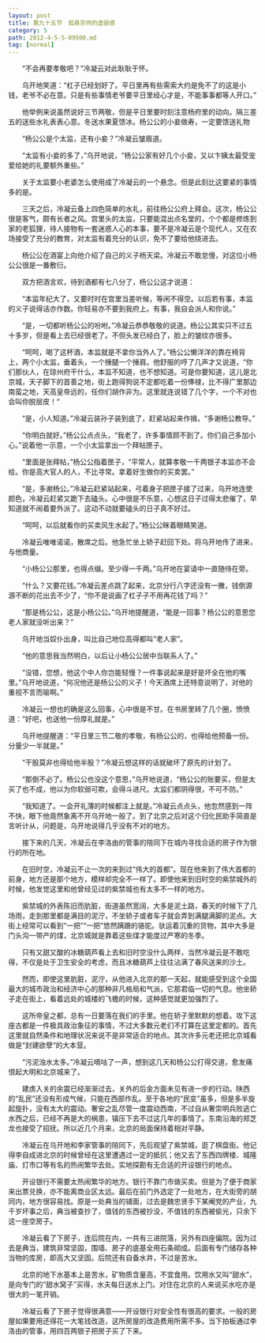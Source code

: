 ```yaml
---
layout: post
title: 第九十五节　孤悬京师的虚弱感
category: 5
path: 2012-4-5-5-09500.md
tag: [normal]
---
```


　　“不会再要孝敬吧？”冷凝云对此耿耿于怀。

　　乌开地笑道：“杠子已经划好了。平日里再有些需索大约是免不了的这是小钱，老爷不必在意。只是有些事情老爷要平日里经心才是，不能事事都等人开口。”

　　他举例来说虽然说好三节两敬，但是平日里要时刻注意杨府里的动向。隔三差五的送些水礼表表心意。冬送水果夏馈冰。杨公公的小妾做寿，一定要馈送礼物

　　“杨公公是个太监，还有小妾？”冷凝云皱眉道。

　　“太监有小妾的多了，”乌开地说，“杨公公家有好几个小妾，又以卞姨太最受宠爱给她的礼要额外重些。”

　　关于太监要小老婆怎么使用成了冷凝云的一个悬念。但是此刻比这要紧的事情多的是。

　　三天之后，冷凝云备上四色简单的水礼，前往杨公公府上拜会。这次，杨公公很是客气，颇有长者之风。宫里头的太监，只要能混出点名堂的，个个都是修炼到家的老狐狸，待人接物有一套迷惑人心的本事，要不是冷凝云是个现代人，又在农场接受了充分的教育，对太监有着充分的认识，免不了要给他绕进去。

　　杨公公在酒宴上向他介绍了自己的义子杨天梁。冷凝云不敢怠慢，对这位小杨公公很是一番敷衍。

　　双方把酒言欢，待到酒都有七八分了，杨公公这才说道：

　　“本监年纪大了，又要时时在宫里当差听候，等闲不得空。以后若有事，本监的义子说得话亦作数。你轻易亦不要到我府上。有事，我自会派人和你说。”

　　“是，一切都听杨公公的吩咐。”冷凝云恭恭敬敬的说道。杨公公其实只不过五十多岁，但是看上去已经很老了。不但头发已经白了，脸上的皱纹亦很多。

　　“呵呵，喝了这杯酒，本监就是不拿你当外人了。”杨公公懒洋洋的靠在椅背上，两个小太监，垂着头，一个捶腿一个捶肩。他舒服的哼了几声才又说道，“你们那伙人，在琼州府干什么，本监不知道，也不想知道。可是你要知道，这儿是北京城，天子脚下的首善之地，街上跑得狗说不定都吃着一份俸禄，比不得广里那边南蛮之地，天高皇帝远的，任你们胡作非为。这里就连说错了几个字，一个不对也会叫你脱层皮！“

　　“是，小人知道。”冷凝云装孙子装到底了，赶紧站起来作揖，“多谢杨公教导。”

　　“你明白就好。”杨公公点点头，“我老了，许多事情顾不到了。你们自己多加小心。”说着他一示意，一个小太监拿出一个拜帖匣子。

　　“里面是张拜帖，”杨公公指着匣子，“平常人，就算孝敬一千两银子本监亦不会给。你是高大官人的人，不比寻常。拿着好生做你的买卖罢。”

　　“是，多谢杨公。”冷凝云赶紧站起来，弓着身子把匣子接了过来，乌开地连使颜色，冷凝云赶紧又跪下去磕头。心中很是不乐意，心想这日子过得太悲催了，早知道就不闹着要外派了。这动不动就要磕头的日子真不好过。

　　“呵呵，以后就看你的买卖风生水起了。”杨公公眯着眼睛笑道。

　　冷凝云唯唯诺诺，散席之后。他急忙坐上轿子赶回下处。将乌开地传了进来，与他商量。

　　“小杨公公那里，也得点缀。至少得一千两。”乌开地在宴请中一直随侍在旁。

　　“什么？又要花钱。”冷凝云差点跳了起来，北京分行八字还没有一撇，钱倒源源不断的花出去不少了，“你不是说画了杠子子不用再花钱了吗？”

　　“那是杨公公，这是小杨公公。”乌开地提醒道，“能是一回事？杨公公的意思您老人家就没听出来？”

　　乌开地当奴仆出身，叫比自己地位高得都叫“老人家”。

　　“他的意思我当然明白，以后让小杨公公居中当联系人了。”

　　“没错，您想，他这个中人你岂能轻慢？一件事说起来是好是坏全在他的嘴里。”乌开地说道，“何况他还是杨公公的义子！今天酒席上还特意说明了，对他的重视不言而喻啊。”

　　冷凝云一想也的确是这么回事，心中很是不甘。在书房里转了几个圈，愤愤道：“好吧，也送他一份厚礼就是。”

　　乌开地提醒道：“平日里三节二敬的孝敬，有杨公公的，也得给他预备一份。分量少一半就是。”

　　“干股莫非也得给他半股？”冷凝云想这样的话就破坏了原先的计划了。

　　“那倒不必了。杨公公也没这个意思，”乌开地说道，“杨公公的账要买，但是太买了也不成，他以为你软弱可欺，会得斗进尺。太监们都阴得很，不可不防。”

　　“我知道了。一会开礼薄的时候都注上就是。”冷凝云点点头，他忽然感到一阵不快，眼下他竟然象离不开乌开地一般了。到了北京之后对这个归化民助手简直是言听计从，问题是，乌开地说得几乎没有不对的地方。

　　接下来的几天，冷凝云在李洛由的管事的陪同下在城内寻找合适的房子作为银行的所在地。

　　在旧时空，冷凝云不止一次的来到过“伟大的首都”。现在他来到了伟大首都的前身，地方还是那个地方，模样却完全不一样了。即使他来到旧时空的紫禁城外的时候，他发觉这里和他曾经见过的紫禁城也有太多不一样的地方。

　　紫禁城的外表陈旧而肮脏，街道虽然宽阔，大多是泥土路，春天的时候下了几场雨，走到那里都是满目的泥泞，不坐轿子或者车子就会弄到满腿满脚的泥点。大街上经常可以看到“一把”“一把”悠然蹒跚的骆驼。驮运着沉重的货物，其中大多是门头沟一带产的煤，北京城就是靠着这些煤才能度过严寒的冬季。

　　只有又甜又酸的冰糖葫芦看上去和旧时空没什么两样，当然冷凝云是不敢吃得，不仅是处于卫生安全的考虑，而且冰糖葫芦上往往沾满了春风送来的沙土。

　　然而，即使这里肮脏，泥泞，从他进入北京的那一天起，就能感受到这个全国最大的城市政治和经济中心的那种非凡格局和气派，它那君临一切的气息。他坐轿子走在街上，看着远处的城楼的飞檐的时候，这种感觉就更加强烈了。

　　这所帝皇之都，总有一日要落在我们的手里。他在轿子里默默的想着。攻下这座古都是一件极具政治象征的事情，不过大多数元老们不打算在这里定都的。首先这里就自然条件和地理状况来说不是非常适合的地点。其次许多元老还把北京城看做是“封建欲孽“的大本营。

　　“污泥浊水太多。”冷凝云嘀咕了一声，想到这几天和杨公公打得交道，愈发痛恨起大明和北京城来了。

　　建虏入关的余震已经渐渐过去，关外的后金方面未见有进一步的行动。陕西的“乱民”还没有形成气候，只能在西部作乱。至于各地的“民变”虽多，但是多半旋起旋扑，没有太大的震动。奢安之乱尽管一度震动西南，不过自从奢崇明兵败逃亡水西之后，已经不再是大的祸患，镇压下去不过这几年的事情了。东南沿海的郑芝龙也接受了招抚。所以近几个月来，北京的局面保持着相对平静。

　　冷凝云在乌开地和李家管事的陪同下，先后观望了紫禁城，逛了棋盘街。他记得李自成进北京的时候曾经在这里遭遇过一定的抵抗；他又去了东西四牌楼、城隆庙、灯市口等有名的热闹繁华去处。实地探勘有无合适的开设银行的地点。

　　开设银行不需要太热闹繁华的地方。银行不靠门市做买卖。但是为了便于商家来出票兑换，亦不能离商业区太远。最后在前门外选定了一处地方，在大街旁的胡同内，地方很容易找。原是一处典当的铺面，过去是魏忠贤手下某阉党的产业，九千岁坏事之后，典当被查抄了，值钱的东西被抄没，不值钱的东西被偷光，只余下这一座空房子。

　　冷凝云看了下房子，连后院在内，一共有三进院落，另外有四座偏院。因为过去是典当，建筑非常坚固，围墙、房子的底基全用石条砌成。后面有专门储存各种当物的库房，即高大又坚固。后院还有自备水井，不过是苦水。

　　北京的地下水基本上是苦水，矿物质含量高，不宜食用。饮用水又叫“甜水”，是向专门的“甜水窝子”买得，水夫每日送水上门。对住在北京的人来说买水吃亦是很大的一笔开销。

　　冷凝云看了下房子觉得很满意――开设银行对安全性有很高的要求。一般的房屋如果要用还得花一大笔钱改造，这所房屋的改造费用所需不多。当下拍板通过李洛由的管事，用四百两银子把房子买了下来。